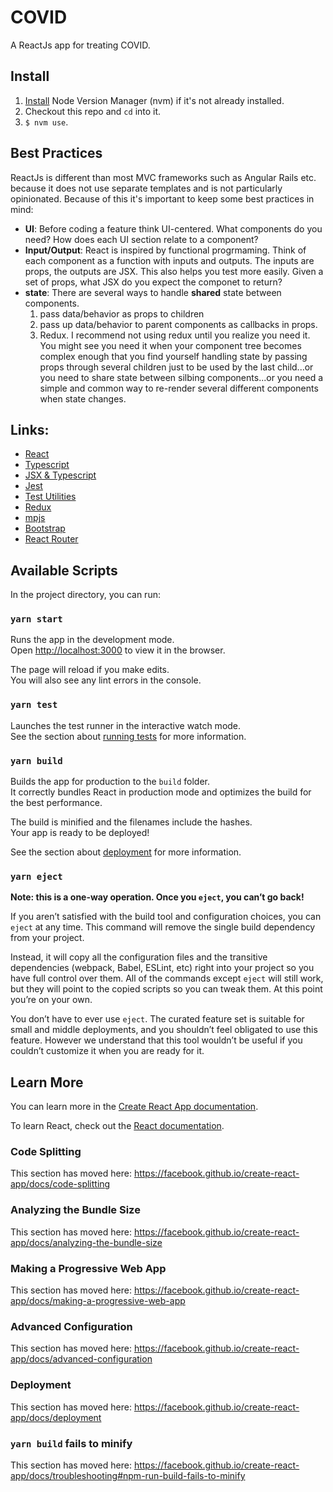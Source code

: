 # COVID

A ReactJs app for treating COVID.

## Install

1. [Install](https://github.com/nvm-sh/nvm#installing-and-updating) Node Version Manager (nvm) if it's not already installed.
1. Checkout this repo and `cd` into it.
1. `$ nvm use`.

## Best Practices

ReactJs is different than most MVC frameworks such as Angular Rails etc. because it does not use separate templates and is not particularly opinionated.
Because of this it's important to keep some best practices in mind:

- **UI**: Before coding a feature think UI-centered. What components do you need? How does
  each UI section relate to a component?
- **Input/Output**: React is inspired by functional progrmaming. Think of each component as a function
  with inputs and outputs. The inputs are props, the outputs are JSX. This also
  helps you test more easily. Given a set of props, what JSX do you expect the
  componet to return?
- **state**: There are several ways to handle **shared** state between components.
  1. pass data/behavior as props to children
  2. pass up data/behavior to parent components as callbacks in props.
  3. Redux. I recommend not using redux until you realize you need it. You might
     see you need it when your component tree becomes complex enough that you find yourself handling state by passing props through several children just to be used
     by the last child...or you need to share state between silbing components...or you
     need a simple and common way to re-render several different components when state
     changes.

## Links:

- [React](https://reactjs.org/)
- [Typescript](https://www.typescriptlang.org/)
- [JSX & Typescript](https://www.typescriptlang.org/docs/handbook/jsx.html)
- [Jest](https://jestjs.io/)
- [Test Utilities](https://ru.react.js.org/docs/test-utils.html)
- [Redux](https://redux.js.org/)
- [mpjs](https://mountainpass.github.io/mpjs/)
- [Bootstrap](https://getbootstrap.com/)
- [React Router](https://reactrouter.com/)

## Available Scripts

In the project directory, you can run:

### `yarn start`

Runs the app in the development mode.<br />
Open [http://localhost:3000](http://localhost:3000) to view it in the browser.

The page will reload if you make edits.<br />
You will also see any lint errors in the console.

### `yarn test`

Launches the test runner in the interactive watch mode.<br />
See the section about [running tests](https://facebook.github.io/create-react-app/docs/running-tests) for more information.

### `yarn build`

Builds the app for production to the `build` folder.<br />
It correctly bundles React in production mode and optimizes the build for the best performance.

The build is minified and the filenames include the hashes.<br />
Your app is ready to be deployed!

See the section about [deployment](https://facebook.github.io/create-react-app/docs/deployment) for more information.

### `yarn eject`

**Note: this is a one-way operation. Once you `eject`, you can’t go back!**

If you aren’t satisfied with the build tool and configuration choices, you can `eject` at any time. This command will remove the single build dependency from your project.

Instead, it will copy all the configuration files and the transitive dependencies (webpack, Babel, ESLint, etc) right into your project so you have full control over them. All of the commands except `eject` will still work, but they will point to the copied scripts so you can tweak them. At this point you’re on your own.

You don’t have to ever use `eject`. The curated feature set is suitable for small and middle deployments, and you shouldn’t feel obligated to use this feature. However we understand that this tool wouldn’t be useful if you couldn’t customize it when you are ready for it.

## Learn More

You can learn more in the [Create React App documentation](https://facebook.github.io/create-react-app/docs/getting-started).

To learn React, check out the [React documentation](https://reactjs.org/).

### Code Splitting

This section has moved here: https://facebook.github.io/create-react-app/docs/code-splitting

### Analyzing the Bundle Size

This section has moved here: https://facebook.github.io/create-react-app/docs/analyzing-the-bundle-size

### Making a Progressive Web App

This section has moved here: https://facebook.github.io/create-react-app/docs/making-a-progressive-web-app

### Advanced Configuration

This section has moved here: https://facebook.github.io/create-react-app/docs/advanced-configuration

### Deployment

This section has moved here: https://facebook.github.io/create-react-app/docs/deployment

### `yarn build` fails to minify

This section has moved here: https://facebook.github.io/create-react-app/docs/troubleshooting#npm-run-build-fails-to-minify
